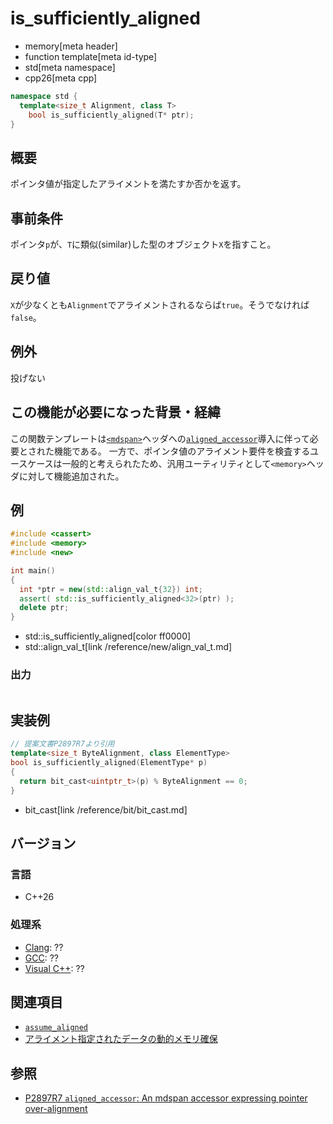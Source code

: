 # is_sufficiently_aligned
* memory[meta header]
* function template[meta id-type]
* std[meta namespace]
* cpp26[meta cpp]

```cpp
namespace std {
  template<size_t Alignment, class T>
    bool is_sufficiently_aligned(T* ptr);
}
```

## 概要
ポインタ値が指定したアライメントを満たすか否かを返す。


## 事前条件
ポインタ`p`が、`T`に類似(similar)した型のオブジェクト`X`を指すこと。


## 戻り値
`X`が少なくとも`Alignment`でアライメントされるならば`true`。そうでなければ`false`。


## 例外
投げない


## この機能が必要になった背景・経緯
この関数テンプレートは[`<mdspan>`](/reference/mdspan.md)ヘッダへの[`aligned_accessor`](/reference/mdspan/aligned_accessor.md.nolink)導入に伴って必要とされた機能である。
一方で、ポインタ値のアライメント要件を検査するユースケースは一般的と考えられたため、汎用ユーティリティとして`<memory>`ヘッダに対して機能追加された。


## 例
```cpp example
#include <cassert>
#include <memory>
#include <new>

int main()
{
  int *ptr = new(std::align_val_t{32}) int;
  assert( std::is_sufficiently_aligned<32>(ptr) );
  delete ptr;
}
```
* std::is_sufficiently_aligned[color ff0000]
* std::align_val_t[link /reference/new/align_val_t.md]

### 出力
```
```


## 実装例
```cpp
// 提案文書P2897R7より引用
template<size_t ByteAlignment, class ElementType>
bool is_sufficiently_aligned(ElementType* p)
{
  return bit_cast<uintptr_t>(p) % ByteAlignment == 0;
}
```
* bit_cast[link /reference/bit/bit_cast.md]


## バージョン
### 言語
- C++26

### 処理系
- [Clang](/implementation.md#clang): ??
- [GCC](/implementation.md#gcc): ??
- [Visual C++](/implementation.md#visual_cpp): ??


## 関連項目
- [`assume_aligned`](assume_aligned.md)
- [アライメント指定されたデータの動的メモリ確保](/lang/cpp17/dynamic_memory_allocation_for_over-aligned_data.md)


## 参照
- [P2897R7 `aligned_accessor`: An mdspan accessor expressing pointer over-alignment](https://www.open-std.org/jtc1/sc22/wg21/docs/papers/2024/p2897r7.html)
